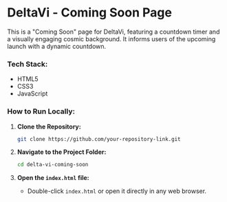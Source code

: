 
# DeltaVi - Coming Soon Page

This is a "Coming Soon" page for DeltaVi, featuring a countdown timer and a visually engaging cosmic background. It informs users of the upcoming launch with a dynamic countdown.

### Tech Stack:

* HTML5
* CSS3
* JavaScript

### How to Run Locally:

1. **Clone the Repository:**

   ```bash
   git clone https://github.com/your-repository-link.git
   ```
2. **Navigate to the Project Folder:**

   ```bash
   cd delta-vi-coming-soon
   ```
3. **Open the `index.html` file:**

   * Double-click `index.html` or open it directly in any web browser.
